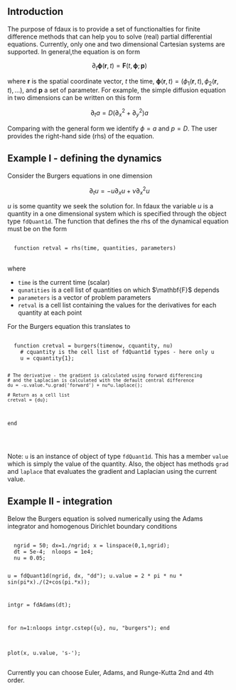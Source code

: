 <h2>Introduction</h2>

The purpose of fdaux is to provide a set of functionalties for finite difference methods that can help you to solve (real) partial differential equations. Currently, only one and two dimensional Cartesian systems are supported. 
In general,the equation is on form  

$$
  \partial_t \boldsymbol{\phi}(\mathbf{r},t) = \mathbf{F}(t,\boldsymbol{\phi}; \mathbf{p}) 
$$

where $\mathbf{r}$ is the spatial coordinate vector, $t$ the time, $\boldsymbol{\phi}(\mathbf{r},t) = (\phi_1(\mathbf{r},t) , \phi_2(\mathbf{r},t) , \ldots)$, and $\mathbf{p}$ a set of parameter. For example, the simple diffusion equation 
in two dimensions can be written on this form

$$
\partial_t a = D \left( \partial_x^2 + \partial^2_y\right) a  
$$

Comparing with the general form we identify $\phi=a$ and $p=D$. The user provides the right-hand side (rhs) of the equation.  

<h2>Example I - defining the dynamics </h2>
Consider the Burgers equations in one dimension

$$
\partial_t u = -u\partial_xu + \nu \partial_x^2 u 
$$

$u$ is some quantity we seek the solution for. In fdaux the variable $u$ is a quantity in a one dimensional system which is specified through the object type <code>fdQuant1d</code>. The function that defines the rhs of the dynamical equation must be on the form 

<pre>
<code>
  function retval = rhs(time, quantities, parameters)
</code>
</pre>
where 
<ul>
  <li><code>time</code> is the current time (scalar)</li>
  <li><code>qunatities</code> is a cell list of quantities on which $\mathbf{F}$ depends </li>
  <li><code>parameters</code> is a vector of problem parameters </li>
  <li><code>retval</code> is a cell list containing the values for the derivatives for each quantity at each point</li>
</ul>
For the Burgers equation this translates to 
<pre>
<code>
  function cretval = burgers(timenow, cquantity, nu)
    # cquantity is the cell list of fdQuant1d types - here only u
    u = cquantity{1};
  
    # The derivative - the gradient is calculated using forward differencing
    # and the Laplacian is calculated with the default central difference
    du = -u.value.*u.grad('forward') + nu*u.laplace();
  
    # Return as a cell list
    cretval = {du};
  end  
</code>
</pre>
Note: <code>u</code> is an instance of object of type <code>fdQuant1d</code>. This has a member <code>value</code> which is simply the value of the quantity. Also, the object has methods <code>grad</code> and <code>laplace</code> that evaluates the gradient and Laplacian using the current value.

<h2>Example II - integration </h2>
Below the Burgers equation is solved numerically using the Adams integrator and homogenous Dirichlet boundary conditions 
<pre>
<code>
  ngrid = 50; dx=1./ngrid; x = linspace(0,1,ngrid);
  dt = 5e-4;  nloops = 1e4;
  nu = 0.05;

  u = fdQuant1d(ngrid, dx, "dd");
  u.value = 2 * pi * nu * sin(pi*x)./(2+cos(pi.*x));
  
  intgr = fdAdams(dt);

  for n=1:nloops
    intgr.cstep({u}, nu, "burgers");
  end
  
  plot(x, u.value, 's-');
</code>
</pre>
Currently you can choose Euler, Adams, and Runge-Kutta 2nd and 4th order.


